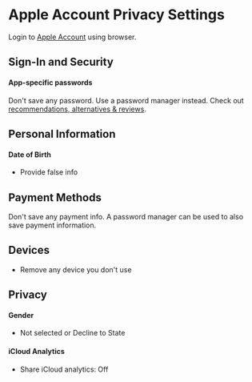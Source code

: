 # Apple Account Privacy Settings

Login to [Apple Account](https://account.apple.com/account/manage) using browser.

## Sign-In and Security

#### App-specific passwords
Don't save any password. Use a password manager instead. Check out [recommendations, alternatives & reviews](https://github.com/StellarSand/privacy-settings#recommendations-alternatives--reviews).



## Personal Information

#### Date of Birth
- Provide false info



## Payment Methods
Don't save any payment info. A password manager can be used to also save payment information.



## Devices
- Remove any device you don't use



## Privacy

#### Gender
- Not selected or Decline to State

#### iCloud Analytics
- Share iCloud analytics: Off

